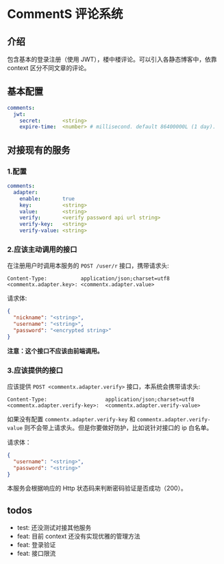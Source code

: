 # CommentS 评论系统

## 介绍

包含基本的登录注册（使用 JWT），楼中楼评论。可以引入各静态博客中，依靠 context 区分不同文章的评论。

## 基本配置

```yaml
comments:
  jwt:
    secret:       <string>
    expire-time:  <number> # millisecond. default 86400000L (1 day).
```

## 对接现有的服务

### 1.配置

```yaml
comments:
  adapter:
    enable:       true
    key:          <string>
    value:        <string>
    verify:       <verify password api url string>
    verify-key:   <string>
    verify-value: <string>
```

### 2.应该主动调用的接口

在注册用户时调用本服务的 `POST /user/r` 接口，携带请求头:

```
Content-Type:           application/json;charset=utf8
<commentx.adapter.key>: <commentx.adapter.value>
```

请求体:

```json
{
  "nickname": "<string>",
  "username": "<string>",
  "password": "<encrypted string>"
}
```

**注意：这个接口不应该由前端调用。**

### 3.应该提供的接口

应该提供 `POST <commentx.adapter.verify>` 接口，本系统会携带请求头:

```
Content-Type:                   application/json;charset=utf8
<commentx.adapter.verify-key>:  <commentx.adapter.verify-value>
```

如果没有配置 `commentx.adapter.verify-key` 和 `commentx.adapter.verify-value` 则不会带上请求头。但是你要做好防护，比如说针对接口的
ip 白名单。

请求体：

```json
{
  "username": "<string>",
  "password": "<string>"
}
```

本服务会根据响应的 Http 状态码来判断密码验证是否成功（200）。

## todos

- test: 还没测试对接其他服务
- feat: 目前 context 还没有实现优雅的管理方法
- feat: 登录验证
- feat: 接口限流